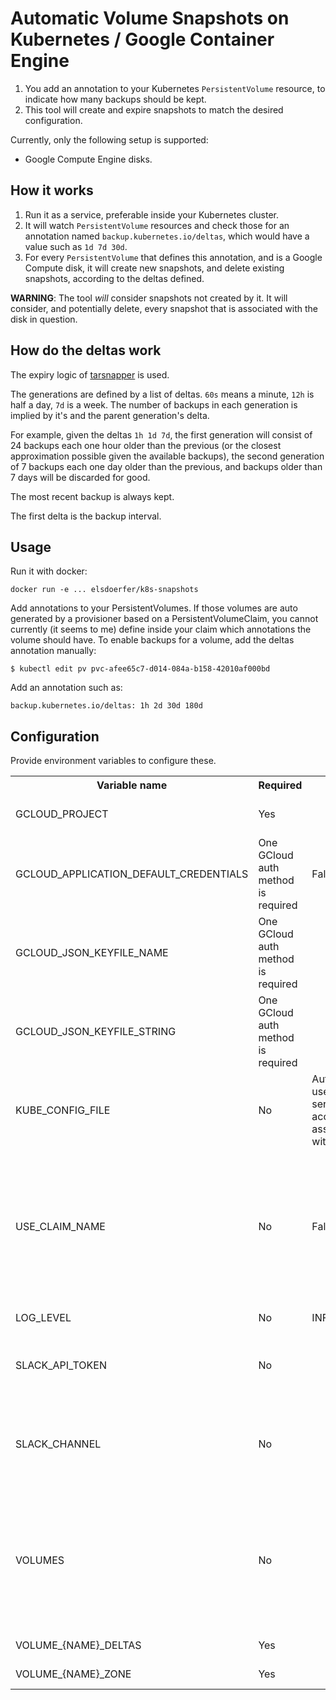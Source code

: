 Automatic Volume Snapshots on Kubernetes / Google Container Engine
==================================================================

1. You add an annotation to your Kubernetes `PersistentVolume` resource,
   to indicate how many backups should be kept.
2. This tool will create and expire snapshots to match the desired
   configuration.

Currently, only the following setup is supported:

- Google Compute Engine disks.


How it works
------------

1. Run it as a service, preferable inside your Kubernetes cluster.
2. It will watch `PersistentVolume` resources and check those for an
   annotation named `backup.kubernetes.io/deltas`, which would have
   a value such as `1d 7d 30d`.
3. For every `PersistentVolume` that defines this annotation, and is
   a Google Compute disk, it will create new snapshots, and delete
   existing snapshots, according to the deltas defined.

  **WARNING**: The tool *will* consider snapshots not created by it.
  It will consider, and potentially delete, every snapshot that is
  associated with the disk in question.


How do the deltas work
----------------------

The expiry logic of [tarsnapper](https://github.com/miracle2k/tarsnapper)
is used.

The generations are defined by a list of deltas. ``60s`` means a minute,
``12h`` is half a day, ``7d`` is a week. The number of backups in each
generation is implied by it's and the parent generation's delta.

For example, given the deltas ``1h 1d 7d``, the first generation will
consist of 24 backups each one hour older than the previous
(or the closest approximation possible given the available backups),
the second generation of 7 backups each one day older than the previous,
and backups older than 7 days will be discarded for good.

The most recent backup is always kept.

The first delta is the backup interval.


Usage
-----

Run it with docker:

    docker run -e ... elsdoerfer/k8s-snapshots


Add annotations to your PersistentVolumes. If those volumes are auto
generated by a provisioner based on a PersistentVolumeClaim, you cannot
currently (it seems to me) define inside your claim which annotations
the volume should have. To enable backups for a volume, add the
deltas annotation manually:

    $ kubectl edit pv pvc-afee65c7-d014-084a-b158-42010af000bd

Add an annotation such as:

    backup.kubernetes.io/deltas: 1h 2d 30d 180d


Configuration
-------------

Provide environment variables to configure these.

<table>
  <tr>
    <th>Variable name</th>
    <th>Required</th>
    <th>Default</th>
    <th>Description</th>
  </tr>
  <tr>
    <td>GCLOUD_PROJECT</td>
    <td>Yes</td>
    <td></td>
    <td>Name of the Google Cloud project</td>
  </tr>
  <tr>
    <td>GCLOUD_APPLICATION_DEFAULT_CREDENTIALS</td>
    <td>One GCloud auth method is required</td>
    <td>False</td>
    <td>
      Uses application defaults if running on GKE.
    </td>
  </tr>
  <tr>
    <td>GCLOUD_JSON_KEYFILE_NAME</td>
    <td>One GCloud auth method is required</td>
    <td></td>
    <td>
      Filename to the JSON keyfile that is used to authenticate. You'll want
      to mount it into the container.
    </td>
  </tr>
  <tr>
    <td>GCLOUD_JSON_KEYFILE_STRING</td>
    <td>One GCloud auth method is required</td>
    <td></td>
    <td>
      The contents of the JSON keyfile that is used to authenticate.
    </td>
  </tr>
  <tr>
    <td>KUBE_CONFIG_FILE</td>
    <td>No</td>
    <td>Automatically uses the service account associated with the pod.</td>
    <td>
      Authentification with the Kubernetes API.
    </td>
  </tr>
  <tr>
    <td>USE_CLAIM_NAME</td>
    <td>No</td>
    <td>False</td>
    <td>If set, and the name of the volume is known to be autogenerated
        by the provisioner, and the volume is bound to a claim,
        then use the namespace/name of the claim as the name for the
        snapshots.
    </td>
  </tr>
  <tr>
    <td>LOG_LEVEL</td>
    <td>No</td>
    <td>INFO</td>
    <td>DEBUG, INFO, WARNING, ERROR</td>
  </tr>
  <tr>
    <td>SLACK_API_TOKEN</td>
    <td>No</td>
    <td></td>
    <td>
      Slack API token for sending notifications.<br />
      Must also provide SLACK_CHANNEL.
    </td>
  </tr>
  <tr>
    <td>SLACK_CHANNEL</td>
    <td>No</td>
    <td></td>
    <td>
      Slack channel for sending notifications.<br />
      Example: #mon-test-kube.<br />
      Must also provide SLACK_API_TOKEN.
    </td>
  </tr>
  <tr>
    <td>VOLUMES</td>
    <td>No</td>
    <td></td>
    <td>
      Comma-separated list of volumes to backup. This allows you to
      manually specify volumes you want to create snapshots for; useful
      for volumes you are using without a PersistentVolume.
    </td>
  </tr>
  <tr>
    <td>VOLUME_{NAME}_DELTAS</td>
    <td>Yes</td>
    <td></td>
    <td>
      The deltas for this volume.
    </td>
  </tr>
  <tr>
    <td>VOLUME_{NAME}_ZONE</td>
    <td>Yes</td>
    <td></td>
    <td>
      The zone for this volume.
    </td>
  </tr>
</table>